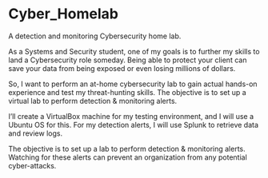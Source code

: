 # Cyber_Homelab
A detection and monitoring Cybersecurity home lab.

As a Systems and Security student, one of my goals is to further my skills to land a Cybersecurity role someday. Being able to protect your client can save your data from being exposed or even losing millions of dollars. 

So, I want to perform an at-home cybersecurity lab to gain actual hands-on experience and test my threat-hunting skills. The objective is to set up a virtual lab to perform detection & monitoring alerts.

I’ll create a VirtualBox machine for my testing environment, and I will use a Ubuntu OS for this. For my detection alerts, I will use Splunk to retrieve data and review logs. 

The objective is to set up a lab to perform detection & monitoring alerts. Watching for these alerts can prevent an organization from any potential cyber-attacks.

